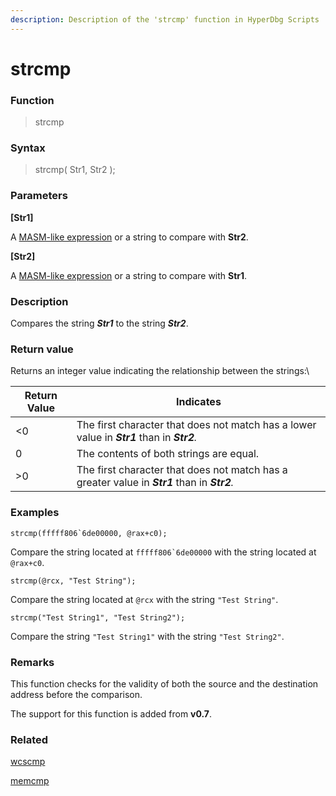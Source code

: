 ```yaml
---
description: Description of the 'strcmp' function in HyperDbg Scripts
---
```


# strcmp

### Function

> strcmp

### Syntax

> strcmp( Str1, Str2 );

### Parameters

**\[Str1]**

A [MASM-like expression](https://docs.hyperdbg.org/commands/scripting-language/assumptions-and-evaluations) or a string to compare with **Str2**.

**\[Str2]**

A [MASM-like expression](https://docs.hyperdbg.org/commands/scripting-language/assumptions-and-evaluations) or a string to compare with **Str1**.

### Description

Compares the string _**Str1**_ to the string _**Str2**_.

### Return value

Returns an integer value indicating the relationship between the strings:\


| Return Value | Indicates                                                                                     |
| ------------ | --------------------------------------------------------------------------------------------- |
| <0           | The first character that does not match has a lower value in _**Str1**_ than in _**Str2**._   |
| 0            | The contents of both strings are equal.                                                       |
| >0           | The first character that does not match has a greater value in _**Str1**_ than in _**Str2**._ |

### Examples

``strcmp(fffff806`6de00000, @rax+c0);``

Compare the string located at ``fffff806`6de00000`` with the string located at `@rax+c0`.

`strcmp(@rcx, "Test String");`

Compare the string located at `@rcx` with the string `"Test String"`.

`strcmp("Test String1", "Test String2");`

Compare the string `"Test String1"` with the string `"Test String2"`.

### Remarks

This function checks for the validity of both the source and the destination address before the comparison.&#x20;

The support for this function is added from **v0.7**.

### Related

[wcscmp](https://docs.hyperdbg.org/commands/scripting-language/functions/strings/wcscmp)

[memcmp](https://docs.hyperdbg.org/commands/scripting-language/functions/memory/memcmp)
